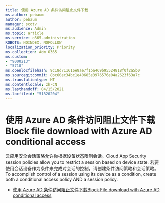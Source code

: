 ```yaml
---
title: 使用 Azure AD 条件访问阻止文件下载
ms.author: pebaum
author: pebaum
manager: scotv
ms.audience: Admin
ms.topic: article
ms.service: o365-administration
ROBOTS: NOINDEX, NOFOLLOW
localization_priority: Priority
ms.collection: Adm_O365
ms.custom:
- "9000213"
- "5710"
ms.openlocfilehash: 9c18d711616e8ae7f1ba469b95524818f0f2a5b0
ms.sourcegitcommit: 8bc60ec34bc1e40685e3976576e04a2623f63a7c
ms.translationtype: HT
ms.contentlocale: zh-CN
ms.lasthandoff: 04/15/2021
ms.locfileid: "51820204"
---
```

# <a name="block-file-download-with-azure-ad-conditional-access"></a><span data-ttu-id="9d1b3-102">使用 Azure AD 条件访问阻止文件下载</span><span class="sxs-lookup"><span data-stu-id="9d1b3-102">Block file download with Azure AD conditional access</span></span>

<span data-ttu-id="9d1b3-103">云应用安全会话策略允许你根据设备状态限制会话。</span><span class="sxs-lookup"><span data-stu-id="9d1b3-103">Cloud App Security session policies allow you to restrict a session based on device state.</span></span> <span data-ttu-id="9d1b3-104">若要使用会话设备作为条件来完成对会话的控制，请创建条件访问策略和会话策略。</span><span class="sxs-lookup"><span data-stu-id="9d1b3-104">To accomplish control of a session using its device as a condition, create both a conditional access policy AND a session policy.</span></span>

- [<span data-ttu-id="9d1b3-105">使用 Azure AD 条件访问阻止文件下载</span><span class="sxs-lookup"><span data-stu-id="9d1b3-105">Block File download with Azure AD conditional access</span></span>](https://docs.microsoft.com/cloud-app-security/use-case-proxy-block-session-aad#create-a-block-download-policy-for-unmanaged-devices)
